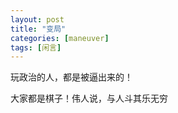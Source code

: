```yaml
---
layout: post
title: "变局"
categories: [maneuver]
tags: [闲言]
---
```


玩政治的人，都是被逼出来的！

大家都是棋子！伟人说，与人斗其乐无穷